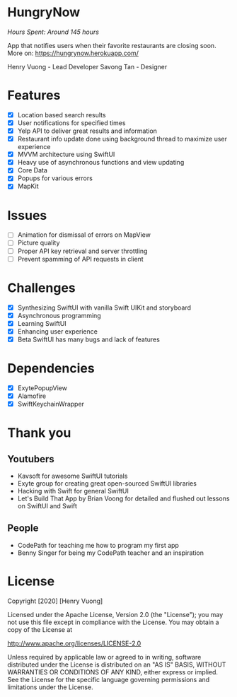 # HungryNow

*Hours Spent: Around 145 hours*

App that notifies users when their favorite restaurants are closing soon. More on:
https://hungrynow.herokuapp.com/

Henry Vuong - Lead Developer 
Savong Tan - Designer

# Features
- [x] Location based search results
- [x] User notifications for specified times
- [x] Yelp API to deliver great results and information
- [x] Restaurant info update done using background thread to maximize user experience
- [x] MVVM architecture using SwiftUI
- [x] Heavy use of asynchronous functions and view updating
- [x] Core Data
- [x] Popups for various errors
- [x] MapKit

# Issues
- [ ] Animation for dismissal of errors on MapView
- [ ] Picture quality
- [ ] Proper API key retrieval and server throttling
- [ ] Prevent spamming of API requests in client

# Challenges
- [x] Synthesizing SwiftUI with vanilla Swift UIKit and storyboard
- [x] Asynchronous programming
- [x] Learning SwiftUI
- [x] Enhancing user experience
- [x] Beta SwiftUI has many bugs and lack of features

# Dependencies
- [x] ExytePopupView
- [x] Alamofire
- [x] SwiftKeychainWrapper

# Thank you

## Youtubers
- Kavsoft for awesome SwiftUI tutorials
- Exyte group for creating great open-sourced SwiftUI libraries
- Hacking with Swift for general SwiftUI
- Let's Build That App by Brian Voong for detailed and flushed out lessons on SwiftUI and Swift

## People
- CodePath for teaching me how to program my first app
- Benny Singer for being my CodePath teacher and an inspiration

# License
Copyright [2020] [Henry Vuong]

Licensed under the Apache License, Version 2.0 (the "License"); you may not use this file except in compliance with the License. You may obtain a copy of the License at

http://www.apache.org/licenses/LICENSE-2.0

Unless required by applicable law or agreed to in writing, software distributed under the License is distributed on an "AS IS" BASIS, WITHOUT WARRANTIES OR CONDITIONS OF ANY KIND, either express or implied. See the License for the specific language governing permissions and limitations under the License.
